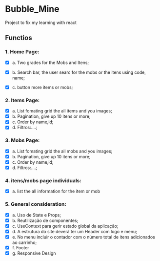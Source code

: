 # Bubble_Mine
Project to fix my learning with react


## Functios

### 1. Home Page:

* [X]  a. Two grades for the Mobs and Itens;
* [X]  b. Search bar, the user searc for the mobs or the itens using code, name;
* [X]  c. button more items or mobs;


### 2. Items Page:

* [X]  a. List fomating grid the all items and you images;
* [X]  b. Pagination, give up 10 itens or more;
* [X]  c. Order by name,id;
* [X]  d. Filtros:....;

### 3. Mobs Page:

* [X]  a. List fomating grid the all mobs and you images;
* [X]  b. Pagination, give up 10 itens or more;
* [X]  c. Order by name,id;
* [X]  d. Filtros:....;

### 4. itens/mobs page individuals:

* [X]  a. list the all information for the item or mob

### 5. General consideration:

* [X]  a. Uso de State e Props;
* [X]  b. Reutilização de componentes;
* [X]  c. UseContext para gerir estado global da aplicação;
* [X]  d. A estrutura do site deverá ter um Header com logo e menu;
* [X]  e. No menu incluir o contador com o número total de itens adicionados ao carrinho;
* [X]  f. Footer
* [X]  g. Responsive Design